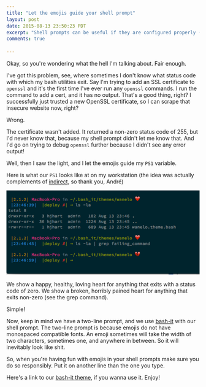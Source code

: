```yaml
---
title: "Let the emojis guide your shell prompt"
layout: post
date: 2015-08-13 23:50:23 PDT
excerpt: "Shell prompts can be useful if they are configured properly (and let's have some fun while we're at it)."
comments: true

---
```

<span class='newthought'>Okay, so you're wondering what</span> the hell I'm talking about. Fair enough.

I've got this problem, see, where sometimes I don't know what status code with which my bash utilities exit.  Say I'm trying to add an SSL certificate to `openssl` and it's the first time I've ever run any `openssl` commands. I run the command to add a cert, and it has no output. That's a good thing, right? I successfully just trusted a new OpenSSL certificate, so I can scrape that insecure website now, right?

Wrong.

The certificate wasn't added. It returned a non-zero status code of 255, but I'd never know that, because my shell prompt didn't let me know that. And I'd go on trying to debug `openssl` further because I didn't see any error output!

Well, then I saw the light, and I let the emojis guide my `PS1` variable.

Here is what our `PS1` looks like at on my workstation (the idea was actually complements of [indirect][indirect_github], so thank you, André)

<img src="/images/shell_prompt.png" alt="Beautiful shell prompt that we made at wanelo"/>

We show a happy, healthy, loving heart for anything that exits with a status code of zero. We show a broken, horribly pained heart for anything that exits non-zero (see the grep command).

Simple!

Now, keep in mind we have a two-line prompt, and we use [bash-it][bash-it] with our shell prompt. The two-line prompt is because emojis do not have monospaced compatible fonts. An emoji sometimes will take the width of two characters, sometimes one, and anywhere in between. So it will inevitably look like shit.

So, when you're having fun with emojis in your shell prompts make sure you do so responsibly. Put it on another line than the one you type.

Here's a link to our [bash-it theme][bash-it-theme], if you wanna use it. Enjoy!


[indirect_github]: https://github.com/indirect
[bash-it]: https://github.com/Bash-it/bash-it
[bash-it-theme]: https://github.com/wanelo/bash-it/blob/7c1ecce354da0c2fbef8c7d365c754d934aff585/themes/wanelo/wanelo.theme.bash "wanelo's bash-it theme"

